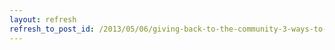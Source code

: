 ```yaml
---
layout: refresh
refresh_to_post_id: /2013/05/06/giving-back-to-the-community-3-ways-to-keep-jenkins-growing
---
```

